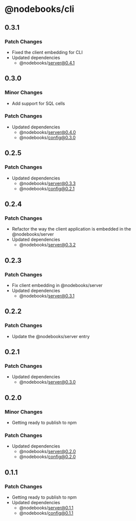 # @nodebooks/cli

## 0.3.1

### Patch Changes

- Fixed the client embedding for CLI
- Updated dependencies
  - @nodebooks/server@0.4.1

## 0.3.0

### Minor Changes

- Add support for SQL cells

### Patch Changes

- Updated dependencies
  - @nodebooks/server@0.4.0
  - @nodebooks/config@0.3.0

## 0.2.5

### Patch Changes

- Updated dependencies
  - @nodebooks/server@0.3.3
  - @nodebooks/config@0.2.1

## 0.2.4

### Patch Changes

- Refactor the way the client application is embedded in the @nodebooks/server
- Updated dependencies
  - @nodebooks/server@0.3.2

## 0.2.3

### Patch Changes

- Fix client embedding in @nodebooks/server
- Updated dependencies
  - @nodebooks/server@0.3.1

## 0.2.2

### Patch Changes

- Update the @nodebooks/server entry

## 0.2.1

### Patch Changes

- Updated dependencies
  - @nodebooks/server@0.3.0

## 0.2.0

### Minor Changes

- Getting ready to publish to npm

### Patch Changes

- Updated dependencies
  - @nodebooks/server@0.2.0
  - @nodebooks/config@0.2.0

## 0.1.1

### Patch Changes

- Getting ready to publish to npm
- Updated dependencies
  - @nodebooks/server@0.1.1
  - @nodebooks/config@0.1.1
